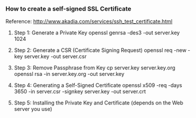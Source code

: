 ### How to create a self-signed SSL Certificate ###
Reference: http://www.akadia.com/services/ssh_test_certificate.html

1) Step 1: Generate a Private Key
    openssl genrsa -des3 -out server.key 1024

2) Step 2: Generate a CSR (Certificate Signing Request)
    openssl req -new -key server.key -out server.csr

3) Step 3: Remove Passphrase from Key
    cp server.key server.key.org
    openssl rsa -in server.key.org -out server.key

4) Step 4: Generating a Self-Signed Certificate
    openssl x509 -req -days 3650 -in server.csr -signkey server.key -out server.crt

5) Step 5: Installing the Private Key and Certificate (depends on the Web server you use)